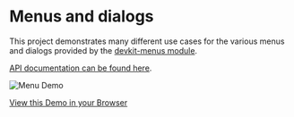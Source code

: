 # Menus and dialogs

This project demonstrates many different use cases for the various menus
and dialogs provided by the [devkit-menus
module](https://github.com/gameclosure/menus).


<a href="https://github.com/gameclosure/menus">API documentation can be found here</a>.


![Menu Demo](http://storage.googleapis.com/devkit-example-games/menu/menu_screenshot.png)

[View this Demo in your Browser](http://storage.googleapis.com/devkit-example-games/menu/index.html)
